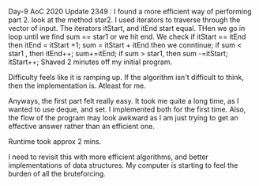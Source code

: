 Day-9 AoC 2020
Update 2349 : I found a more efficient way of performing part 2. look at the method star2. I used iterators to traverse through the vector of input. The iterators itStart, and itEnd start equal. THen we go in loop until we find sum == star1 or we hit end. 
We check if itStart == itEnd then itEnd = itStart +1; sum = itStart + itEnd then we conntinue;
if sum < star1 , then itEnd++; sum+=itEnd;
if sum > star1, then sum -=itStart; itStart++;
Shaved 2 minutes off my initial program.

Difficulty feels like it is ramping up. If the algorithm isn't difficult to think, then the implementation is. Atleast for me. 

Anyways, the first part felt really easy. It took me quite a long time, as I wanted to use deque, and set. I implemented both for the first time. Also, the flow
of the program may look awkward as I am just trying to get an effective answer rather than an efficient one.

Runtime took approx 2 mins.

I need to revisit this with more efficient algorithms, and better implementations of data structures. My computer is starting to feel the burden of all the bruteforcing.
